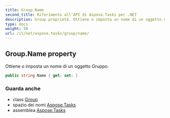 ```yaml
---
title: Group.Name
second_title: Riferimento all'API di Aspose.Tasks per .NET
description: Group proprietà. Ottiene o imposta un nome di un oggetto Gruppo.
type: docs
weight: 50
url: /it/net/aspose.tasks/group/name/
---
```

## Group.Name property

Ottiene o imposta un nome di un oggetto Gruppo.

```csharp
public string Name { get; set; }
```

### Guarda anche

* class [Group](../)
* spazio dei nomi [Aspose.Tasks](../../group/)
* assemblea [Aspose.Tasks](../../../)


